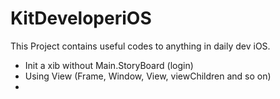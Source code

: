 # KitDeveloperiOS
This Project contains useful codes to anything in daily dev iOS.

- Init a xib without Main.StoryBoard (login)
- Using View (Frame, Window, View, viewChildren and so on)
- 
